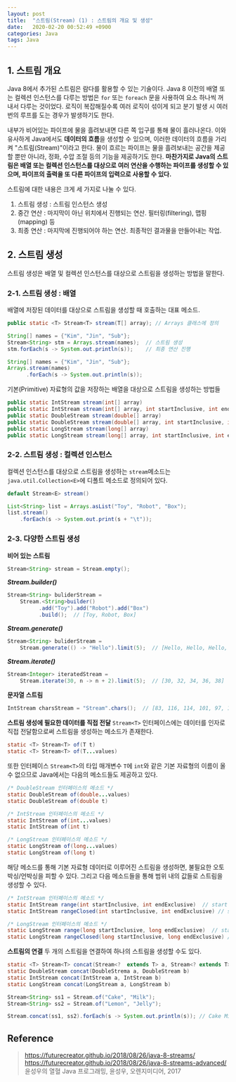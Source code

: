 ```yaml
---
layout: post
title:  "스트림(Stream) (1) : 스트림의 개요 및 생성"
date:   2020-02-20 00:52:49 +0900
categories: Java
tags: Java
---
```


## 1. 스트림 개요
Java 8에서 추가된 스트림은 람다를 활용할 수 있는 기술이다. Java 8 이전의 배열 또는 컬렉션 인스턴스를 다루는 방법은 `for` 또는 `foreach` 문을 사용하여 요소 하나씩 꺼내서 다루는 것이었다. 로직이 복잡해질수록 여러 로직이 섞이게 되고 분기 발생 시 여러 번의 루프를 도는 경우가 발생하기도 한다.

내부가 비어있는 파이프에 물을 흘려보내면 다른 쪽 입구를 통해 물이 흘러나온다. 이와 유사하게 Java에서도 **데이터의 흐름**을 생성할 수 있으며, 이러한 데이터의 흐름을 가리켜 "스트림(Stream)"이라고 한다. 물이 흐르는 파이프는 물을 흘려보내는 공간을 제공할 뿐만 아니라, 정화, 수압 조절 등의 기능을 제공하기도 한다. **마찬가지로 Java의 스트림은 배열 또는 컬렉션 인스턴스를 대상으로 여러 연산을 수행하는 파이프를 생성할 수 있으며, 파이프의 출력을 또 다른 파이프의 입력으로 사용할 수 있다.**

스트림에 대한 내용은 크게 세 가지로 나눌 수 있다.
1. 스트림 생성 : 스트림 인스턴스 생성
2. 중간 연산 : 마지막이 아닌 위치에서 진행되는 연산. 필터링(filtering), 맵핑(mapping) 등
3. 최종 연산 : 마지막에 진행되어야 하는 연산. 최종적인 결과물을 만들어내는 작업.

## 2. 스트림 생성
스트림 생성은 배열 및 컬렉션 인스턴스를 대상으로 스트림을 생성하는 방법을 말한다.

### 2-1. 스트림 생성 : 배열
배열에 저장된 데이터를 대상으로 스트림을 생성할 때 호출하는 대표 메소드.
```java
public static <T> Stream<T> stream(T[] array); // Arrays 클래스에 정의
```
```java
String[] names = {"Kim", "Jin", "Sub"};
Stream<String> stm = Arrays.stream(names);  // 스트림 생성
stm.forEach(s -> System.out.println(s));    // 최종 연산 진행
```
```java
String[] names = {"Kim", "Jin", "Sub"};
Arrays.stream(names)
      .forEach(s -> System.out.println(s));
```
기본(Primitive) 자료형의 값을 저장하는 배열을 대상으로 스트림을 생성하는 방법들
```java
public static IntStream stream(int[] array)
public static IntStream stream(int[] array, int startInclusive, int endExclusive)
public static DoubleStream stream(double[] array)
public static DoubleStream stream(double[] array, int startInclusive, int endExclusive)
public static LongStream stream(long[] array)
public static LongStream stream(long[] array, int startInclusive, int endExclusive)
```

### 2-2. 스트림 생성 : 컬렉션 인스턴스
컬렉션 인스턴스를 대상으로 스트림을 생성하는 `stream`메소드는 `java.util.Collection<E>`에 디폴트 메소드로 정의되어 있다.
```java
default Stream<E> stream()
```
```java
List<String> list = Arrays.asList("Toy", "Robot", "Box");
list.stream()
    .forEach(s -> System.out.print(s + "\t"));
```

### 2-3. 다양한 스트림 생성
**비어 있는 스트림**
```java
Stream<String> stream = Stream.empty();
```
**_Stream.builder()_**
```java
Stream<String> buliderStream = 
    Stream.<String>builder()
          .add("Toy").add("Robot").add("Box")
          .build();  // [Toy, Robot, Box]
```
**_Stream.generate()_**
```java
Stream<String> buliderStream = 
    Stream.generate(() -> "Hello").limit(5);  // [Hello, Hello, Hello, Hello, Hello]
```
**_Stream.iterate()_**
```java
Stream<Integer> iteratedStream = 
    Stream.iterate(30, n -> n + 2).limit(5);  // [30, 32, 34, 36, 38]
```
**문자열 스트림**
```java
IntStream charsStream = "Stream".chars();  // [83, 116, 114, 101, 97, 109]
```
**스트림 생성에 필요한 데이터를 직접 전달**
`Stream<T>` 인터페이스에는 데이터를 인자로 직접 전달함으로써 스트림을 생성하는 메소드가 존재한다.
```java
static <T> Stream<T> of(T t)
static <T> Stream<T> of(T...values)
```

또한 인터페이스 `Stream<T>`의 타입 매개변수 `T`에 `int`와 같은 기본 자료형의 이름이 올 수 없으므로 Java에서는 다음의 메소드들도 제공하고 있다.
```java
/* DoubleStream 인터페이스의 메소드 */
static DoubleStream of(double...values)
static DoubleStream of(double t)

/* IntStream 인터페이스의 메소드 */
static IntStream of(int...values)
static IntStream of(int t)

/* LongStream 인터페이스의 메소드 */
static LongStream of(long...values)
static LongStream of(long t)
```
해당 메소드를 통해 기본 자료형 데이터로 이루어진 스트림을 생성하면, 불필요한 오토 박싱/언박싱을 피할 수 있다.
그리고 다음 메소드들을 통해 범위 내의 값들로 스트림을 생성할 수 있다.
```java
/* IntStream 인터페이스의 메소드 */
static IntStream range(int startInclusive, int endExclusive)  // start <= n < end
static IntStream rangeClosed(int startInclusive, int endExclusive) // start <= n <= end

/* LongStream 인터페이스의 메소드 */
static LongStream range(long startInclusive, long endExclusive)  // start <= n < end
static LongStream rangeClosed(long startInclusive, long endExclusive) // start <= n <= end
```

**스트림의 연결**
두 개의 스트림을 연결하여 하나의 스트림을 생성할 수도 있다.
```java
static <T> Stream<T> concat(Stream<?  extends T> a, Stream<? extends T> b)
static DoubleStream concat(DoubleStrema a, DoubleStream b)
static IntStream concat(IntStream a, IntStream b)
static LongStream concat(LongStream a, LongStream b)
```
```java
Stream<String> ss1 = Stream.of("Cake", "Milk");
Stream<String> ss2 = Stream.of("Lemon", "Jelly");

Stream.concat(ss1, ss2).forEach(s -> System.out.println(s)); // Cake Milk Lemon Jelly
```

## Reference
> https://futurecreator.github.io/2018/08/26/java-8-streams/ <br>
> https://futurecreator.github.io/2018/08/26/java-8-streams-advanced/ <br>
> 윤성우의 열혈 Java 프로그래밍, 윤성우, 오렌지미디어, 2017